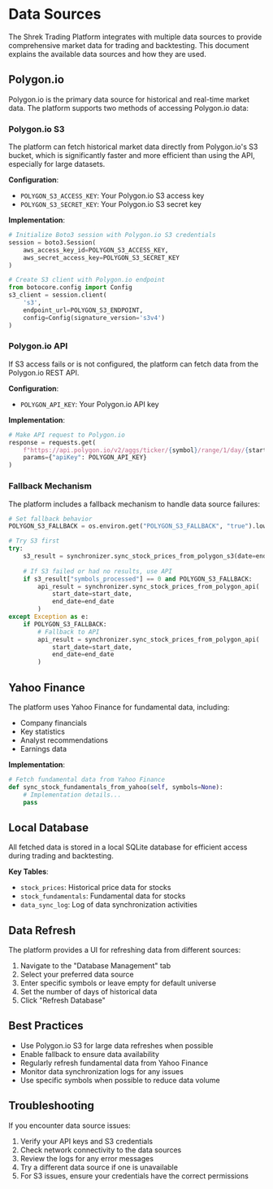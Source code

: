 # Data Sources

The Shrek Trading Platform integrates with multiple data sources to provide comprehensive market data for trading and backtesting. This document explains the available data sources and how they are used.

## Polygon.io

Polygon.io is the primary data source for historical and real-time market data. The platform supports two methods of accessing Polygon.io data:

### Polygon.io S3

The platform can fetch historical market data directly from Polygon.io's S3 bucket, which is significantly faster and more efficient than using the API, especially for large datasets.

**Configuration**:
- `POLYGON_S3_ACCESS_KEY`: Your Polygon.io S3 access key
- `POLYGON_S3_SECRET_KEY`: Your Polygon.io S3 secret key

**Implementation**:
```python
# Initialize Boto3 session with Polygon.io S3 credentials
session = boto3.Session(
    aws_access_key_id=POLYGON_S3_ACCESS_KEY,
    aws_secret_access_key=POLYGON_S3_SECRET_KEY
)

# Create S3 client with Polygon.io endpoint
from botocore.config import Config
s3_client = session.client(
    's3',
    endpoint_url=POLYGON_S3_ENDPOINT,
    config=Config(signature_version='s3v4')
)
```

### Polygon.io API

If S3 access fails or is not configured, the platform can fetch data from the Polygon.io REST API.

**Configuration**:
- `POLYGON_API_KEY`: Your Polygon.io API key

**Implementation**:
```python
# Make API request to Polygon.io
response = requests.get(
    f"https://api.polygon.io/v2/aggs/ticker/{symbol}/range/1/day/{start_date}/{end_date}",
    params={"apiKey": POLYGON_API_KEY}
)
```

### Fallback Mechanism

The platform includes a fallback mechanism to handle data source failures:

```python
# Set fallback behavior
POLYGON_S3_FALLBACK = os.environ.get("POLYGON_S3_FALLBACK", "true").lower() in ("true", "yes", "1")

# Try S3 first
try:
    s3_result = synchronizer.sync_stock_prices_from_polygon_s3(date=end_date)
    
    # If S3 failed or had no results, use API
    if s3_result["symbols_processed"] == 0 and POLYGON_S3_FALLBACK:
        api_result = synchronizer.sync_stock_prices_from_polygon_api(
            start_date=start_date,
            end_date=end_date
        )
except Exception as e:
    if POLYGON_S3_FALLBACK:
        # Fallback to API
        api_result = synchronizer.sync_stock_prices_from_polygon_api(
            start_date=start_date,
            end_date=end_date
        )
```

## Yahoo Finance

The platform uses Yahoo Finance for fundamental data, including:

- Company financials
- Key statistics
- Analyst recommendations
- Earnings data

**Implementation**:
```python
# Fetch fundamental data from Yahoo Finance
def sync_stock_fundamentals_from_yahoo(self, symbols=None):
    # Implementation details...
    pass
```

## Local Database

All fetched data is stored in a local SQLite database for efficient access during trading and backtesting.

**Key Tables**:
- `stock_prices`: Historical price data for stocks
- `stock_fundamentals`: Fundamental data for stocks
- `data_sync_log`: Log of data synchronization activities

## Data Refresh

The platform provides a UI for refreshing data from different sources:

1. Navigate to the "Database Management" tab
2. Select your preferred data source
3. Enter specific symbols or leave empty for default universe
4. Set the number of days of historical data
5. Click "Refresh Database"

## Best Practices

- Use Polygon.io S3 for large data refreshes when possible
- Enable fallback to ensure data availability
- Regularly refresh fundamental data from Yahoo Finance
- Monitor data synchronization logs for any issues
- Use specific symbols when possible to reduce data volume

## Troubleshooting

If you encounter data source issues:

1. Verify your API keys and S3 credentials
2. Check network connectivity to the data sources
3. Review the logs for any error messages
4. Try a different data source if one is unavailable
5. For S3 issues, ensure your credentials have the correct permissions
